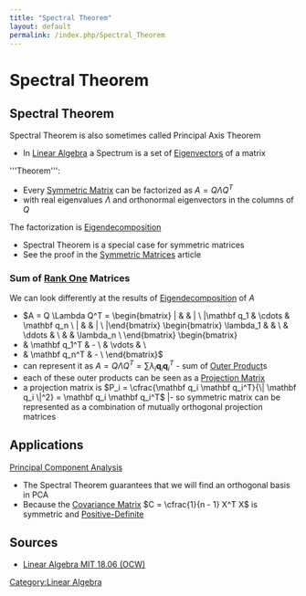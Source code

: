 ```yaml
---
title: "Spectral Theorem"
layout: default
permalink: /index.php/Spectral_Theorem
---
```


# Spectral Theorem

## Spectral Theorem
Spectral Theorem is also sometimes called Principal Axis Theorem
- In [Linear Algebra](Linear_Algebra) a Spectrum is a set of [Eigenvectors](Eigenvalues_and_Eigenvectors) of a matrix 


'''Theorem''':
- Every [Symmetric Matrix](Symmetric_Matrices) can be factorized as $A = Q \Lambda Q^T$
- with real eigenvalues $\Lambda$ and orthonormal eigenvectors in the columns of $Q$


The factorization is [Eigendecomposition](Eigendecomposition)
- Spectral Theorem is a special case for symmetric matrices
- See the proof in the [Symmetric Matrices](Symmetric_Matrices) article


### Sum of [Rank One](Outer_Product) Matrices
We can look differently at the results of [Eigendecomposition](Eigendecomposition) of $A$ 

- $A = Q \Lambda Q^T = \begin{bmatrix} 
|  & & | \\ |\mathbf q_1 & \cdots & \mathbf q_n \\
|  & & | \\ |\end{bmatrix} 
\begin{bmatrix} 
\lambda_1 & &  \\
 & \ddots &  \\
 & & \lambda_n  \\
\end{bmatrix}
\begin{bmatrix} 
- & \mathbf q_1^T & - \\
 & \vdots & \\
- & \mathbf q_n^T & - \\
\end{bmatrix}$
- can represent it as $A = Q \Lambda Q^T = \sum \lambda_i \mathbf q_i  \mathbf q_i^T$ - sum of [Outer Product](Outer_Product)s
- each of these outer products can be seen as a [Projection Matrix](Projection_Matrices)
- a projection matrix is $P_i = \cfrac{\mathbf q_i \mathbf q_i^T}{\|  \mathbf q_i \|^2} = \mathbf q_i \mathbf q_i^T$ |- so symmetric matrix can be represented as a combination of mutually orthogonal projection matrices


## Applications
[Principal Component Analysis](Principal_Component_Analysis)
- The Spectral Theorem guarantees that we will find an orthogonal basis in PCA
- Because the [Covariance Matrix](Covariance_Matrix) $C = \cfrac{1}{n - 1} X^T X$ is symmetric and [Positive-Definite](Positive-Definite_Matrices)


## Sources
- [Linear Algebra MIT 18.06 (OCW)](Linear_Algebra_MIT_18.06_(OCW))

[Category:Linear Algebra](Category_Linear_Algebra)